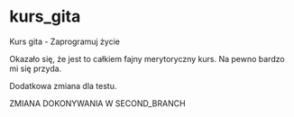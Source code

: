 # kurs_gita
Kurs gita - Zaprogramuj życie

Okazało się, że jest to całkiem fajny merytoryczny kurs.
Na pewno bardzo mi się przyda.

Dodatkowa zmiana dla testu.

ZMIANA DOKONYWANIA W SECOND_BRANCH

